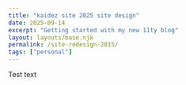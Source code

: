 ```yaml
---
title: "kaidez site 2025 site design"
date: 2025-09-14
excerpt: "Getting started with my new 11ty blog"
layout: layouts/base.njk
permalink: /site-redesign-2015/
tags: ["personal"]
---
```


<div>Test text</div>